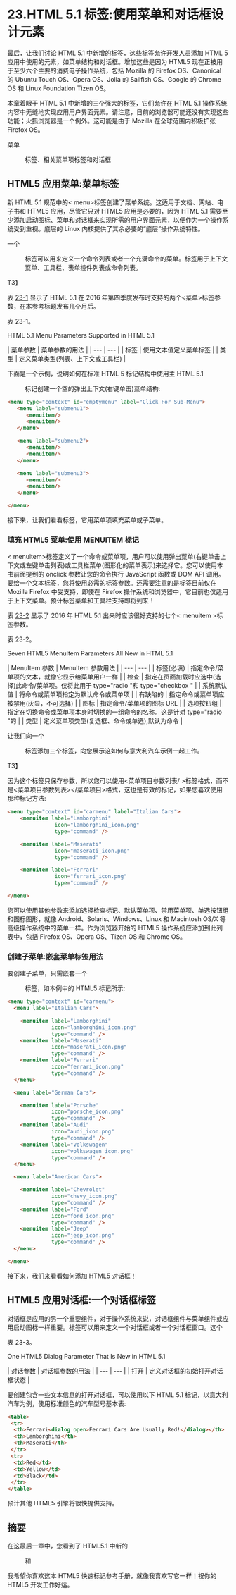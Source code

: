 # 23.HTML 5.1 标签:使用菜单和对话框设计元素

最后，让我们讨论 HTML 5.1 中新增的标签，这些标签允许开发人员添加 HTML 5 应用中使用的元素，如菜单结构和对话框。增加这些是因为 HTML5 现在正被用于至少六个主要的消费电子操作系统，包括 Mozilla 的 Firefox OS、Canonical 的 Ubuntu Touch OS、Opera OS、Jolla 的 Sailfish OS、Google 的 Chrome OS 和 Linux Foundation Tizen OS。

本章着眼于 HTML 5.1 中新增的三个强大的标签，它们允许在 HTML 5.1 操作系统内容中无缝地实现应用用户界面元素。请注意，目前的浏览器可能还没有实现这些功能；火狐浏览器是一个例外。这可能是由于 Mozilla 在全球范围内积极扩张 Firefox OS。

菜单

<menu>标签、相关菜单项标签和对话框<dialog>标签都是新的。您将了解如何使用这些标签，以及它们允许您将哪些内容添加到 HTML5 应用中，以用于消费电子产品，如智能手表、UHD iTV 电视机、电子书阅读器、平板电脑、笔记本电脑和智能手机。</dialog></menu>

## HTML5 应用菜单:菜单标签

新 HTML 5.1 规范中的< menu>标签创建了菜单系统。这适用于文档、网站、电子书和 HTML5 应用，尽管它只对 HTML5 应用是必要的，因为 HTML 5.1 需要至少添加启动图标、菜单和对话框来实现所需的用户界面元素，以便作为一个操作系统受到重视。底层的 Linux 内核提供了其余必要的“底层”操作系统特性。

一个

<menu>标签可以用来定义一个命令列表或者一个充满命令的菜单。标签用于上下文菜单、工具栏、表单控件列表或命令列表。</menu>

T3】

表 [23-1](#Tab1) 显示了 HTML 5.1 在 2016 年第四季度发布时支持的两个<菜单>标签参数，在本参考标题发布几个月后。

表 23-1。

HTML 5.1 Menu Parameters Supported in HTML 5.1

<colgroup><col> <col></colgroup> 
| 菜单参数 | 菜单参数的用法 |
| --- | --- |
| 标签 | 使用文本值定义菜单标签 |
| 类型 | 定义菜单类型(列表、上下文或工具栏) |

下面是一个示例，说明如何在标准 HTML 5 标记结构中使用主 HTML 5.1

<menu>标记创建一个空的弹出上下文(右键单击)菜单结构:</menu>

```html
<menu type="context" id="emptymenu" label="Click For Sub-Menu">
   <menu label="submenu1">
      <menuitem/>
      <menuitem/>
   </menu>

   <menu label="submenu2">
      <menuitem/>
      <menuitem/>
   </menu>

   <menu label="submenu3">
      <menuitem/>
      <menuitem/>
   </menu>

</menu>

```

接下来，让我们看看标签，它用菜单项填充菜单或子菜单。

### 填充 HTML5 菜单:使用 MENUITEM 标记

< menuitem>标签定义了一个命令或菜单项，用户可以使用弹出菜单(右键单击上下文或左键单击列表)或工具栏菜单(图形化的菜单表示)来选择它。您可以使用本书前面提到的 onclick 参数让您的命令执行 JavaScript 函数或 DOM API 调用。要给一个文本标签，您将使用必需的标签参数。还需要注意的是标签目前仅在 Mozilla Firefox 中受支持，即使在 Firefox 操作系统和浏览器中，它目前也仅适用于上下文菜单。预计标签菜单和工具栏支持即将到来！

表 [23-2](#Tab2) 显示了 2016 年 HTML 5.1 出来时应该很好支持的七个< menuitem >标签参数。

表 23-2。

Seven HTML5 MenuItem Parameters All New in HTML 5.1

<colgroup><col> <col></colgroup> 
| MenuItem 参数 | MenuItem 参数用法 |
| --- | --- |
| 标签(必填) | 指定命令/菜单项的文本，就像它显示给菜单用户一样 |
| 检查 | 指定在页面加载时应选中(选择)此命令/菜单项。仅将此用于 type="radio "和 type="checkbox " |
| 系统默认值 | 将命令或菜单项指定为默认命令或菜单项 |
| 有缺陷的 | 指定命令或菜单项应被禁用(灰显，不可选择) |
| 图标 | 指定命令/菜单项的图标 URL |
| 选项按钮组 | 指定在切换命令或菜单项本身时切换的一组命令的名称。这是针对 type="radio "的 |
| 类型 | 定义菜单项类型(复选框、命令或单选),默认为命令 |

让我们向一个

<menu>标签添加三个标签，向您展示这如何与意大利汽车示例一起工作。</menu>

T3】

因为这个标签只保存参数，所以您可以使用<菜单项目参数列表/ >标签格式，而不是<菜单项目参数列表></菜单项目>格式，这也是有效的标记，如果您喜欢使用那种标记方法:

```html
<menu type="context" id="carmenu" label="Italian Cars">
    <menuitem label="Lamborghini"
               icon="lamborghini_icon.png"
               type="command" />

    <menuitem label="Maserati"
               icon="maserati_icon.png"
               type="command" />

    <menuitem label="Ferrari"
               icon="ferrari_icon.png"
               type="command" />

</menu>

```

您可以使用其他参数来添加选择检查标记、默认菜单项、禁用菜单项、单选按钮组和图标图形，就像 Android、Solaris、Windows、Linux 和 Macintosh OS/X 等高级操作系统中的菜单一样。作为浏览器开始的 HTML5 操作系统应添加到此列表中，包括 Firefox OS、Opera OS、Tizen OS 和 Chrome OS。

### 创建子菜单:嵌套菜单标签用法

要创建子菜单，只需嵌套一个

<menu>标签，如本例中的 HTML5 标记所示:</menu>

```html
<menu type="context" id="carmenu">
  <menu label="Italian Cars">

    <menuitem label="Lamborghini"
              icon="lamborghini_icon.png"
              type="command" />
    <menuitem label="Maserati"
              icon="maserati_icon.png"
              type="command" />
    <menuitem label="Ferrari"
              icon="ferrari_icon.png"
              type="command" />
  </menu>

  <menu label="German Cars">

    <menuitem label="Porsche"
              icon="porsche_icon.png"
              type="command" />
    <menuitem label="Audi"
              icon="audi_icon.png"
              type="command" />
    <menuitem label="Volkswagen"
              icon="volkswagen_icon.png"
              type="command" />
  </menu>

  <menu label="American Cars">

    <menuitem label="Chevrolet"
              icon="chevy_icon.png"
              type="command" />
    <menuitem label="Ford"
              icon="ford_icon.png"
              type="command" />
    <menuitem label="Jeep"
              icon="jeep_icon.png"
              type="command" />
  </menu>

</menu>

```

接下来，我们来看看如何添加 HTML5 对话框！

## HTML5 应用对话框:一个对话框标签

对话框是应用的另一个重要组件，对于操作系统来说，对话框组件与菜单组件或应用启动图标一样重要。标签可以用来定义一个对话框或者一个对话框窗口。这个<dialog>元素允许开发者在文档、电子书、网页或应用中创建弹出对话框和模态对话框。目前支持这个 HTML 5.1 标签的浏览器包括 Opera 或 Chrome，但有趣的是，还没有 Firefox。表 [23-3](#Tab3) 显示了<对话框>标签(元素)当前支持的一个参数，它指定一个对话框最初是打开的。</dialog>

表 23-3。

One HTML5 Dialog Parameter That Is New in HTML 5.1

<colgroup><col> <col></colgroup> 
| 对话参数 | 对话框参数的用法 |
| --- | --- |
| 打开 | 定义对话框的初始打开对话框状态 |

要创建包含一些文本信息的打开对话框，可以使用以下 HTML 5.1 标记，以意大利汽车为例，使用标准颜色的汽车型号基本表:

```html
<table>
 <tr>
  <th>Ferrari<dialog open>Ferrari Cars Are Usually Red!</dialog></th>
  <th>Lamborghini</th>
  <th>Maserati</th>
 </tr>
 <tr>
  <td>Red</td>
  <td>Yellow</td>
  <td>Black</td>
 </tr>
</table>

```

预计其他 HTML5 引擎将很快提供支持。

## 摘要

在这最后一章中，您看到了 HTML5.1 中新的

<menu>和<dialog>标签支持，用于为即将到来的 HTML 5 操作系统爆炸定义 HTML 5 应用组件，目前有六个操作系统正在使用中。您了解了

<menu>、和<dialog>标签，以及如何创建基本的菜单和对话框。</dialog></menu></dialog> </menu>

我希望你喜欢这本 HTML5 快速标记参考手册，就像我喜欢写它一样！祝你的 HTML5 开发工作好运。